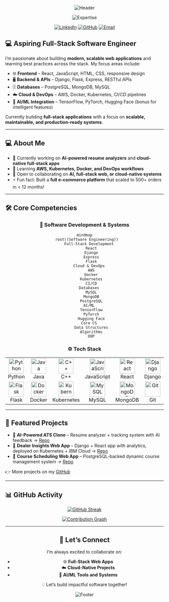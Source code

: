 <div align="center">

  ![Header](https://capsule-render.vercel.app/api?type=waving&color=0:06B6D4,50:3B82F6,100:6366F1&height=200&section=header&text=Kashan%20Ali&fontSize=50&fontColor=FFFFFF&fontAlignY=35&desc=Aspiring%20Software%20Engineer%20|%20AI%20Full-Stack%20Developer&descSize=20&descColor=FFFFFF&descAlignY=60&animation=fadeIn)

  <p align="center">
    <img src="https://readme-typing-svg.demolab.com?font=JetBrains+Mono&weight=600&duration=3000&pause=1000&color=06B6D4&center=true&vCenter=true&random=false&width=500&lines=Building+Full-Stack+Web+Applications;Exploring+Cloud+%26+DevOps+Technologies;Developing+AI-Powered+Tools;Passionate+about+Scalable+Systems" alt="Expertise" />
  </p>

  [![LinkedIn](https://img.shields.io/badge/LinkedIn-0A66C2?style=for-the-badge&logo=linkedin&logoColor=white)](https://www.linkedin.com/in/kashantali/)
  [![GitHub](https://img.shields.io/badge/GitHub-181717?style=for-the-badge&logo=github&logoColor=white)](https://github.com/kashali26)
  [![Email](https://img.shields.io/badge/Email-3B82F6?style=for-the-badge&logo=gmail&logoColor=white)](mailto:kashali2025@gmail.com)

</div>

## 💻 Aspiring Full-Stack Software Engineer  

I’m passionate about building **modern, scalable web applications** and learning best practices across the stack. My focus areas include:  

- 🌐 **Frontend** – React, JavaScript, HTML, CSS, responsive design  
- 🖥️ **Backend & APIs** – Django, Flask, Express, RESTful APIs  
- 🗄️ **Databases** – PostgreSQL, MongoDB, MySQL  
- ☁️ **Cloud & DevOps** – AWS, Docker, Kubernetes, CI/CD pipelines  
- 🤖 **AI/ML Integration** – TensorFlow, PyTorch, Hugging Face (bonus for intelligent features)  

Currently building **full-stack applications** with a focus on **scalable, maintainable, and production-ready systems**.  


---

## 💻 About Me  

- 🔭 Currently working on **AI-powered resume analyzers** and **cloud-native full-stack apps**  
- 🌱 Learning **AWS, Kubernetes, Docker, and DevOps workflows**  
- 👯 Open to collaborating on **AI, full-stack web, or cloud-native systems**  
- ⚡ Fun fact: Built a **full e-commerce platform** that scaled to 500+ orders in < 12 months!  

---

## 🛠️ Core Competencies  

<div align="center">

### 🚀 Software Development & Systems
```mermaid
mindmap
  root((Software Engineering))
    Full-Stack Development
      React
      Django
      Express
      Flask
    Cloud & DevOps
      AWS
      Docker
      Kubernetes
      CI/CD
    Databases
      MySQL
      MongoDB
      PostgreSQL
    AI/ML
      TensorFlow
      PyTorch
      Hugging Face
    Core CS
      Data Structures
      Algorithms
      OOP
```


### ⚙️ Tech Stack  

<table>
  <tr>
    <td align="center" width="100">
      <img src="https://skillicons.dev/icons?i=python" width="48" height="48" alt="Python" />
      <br>Python
    </td>
    <td align="center" width="100">
      <img src="https://skillicons.dev/icons?i=java" width="48" height="48" alt="Java" />
      <br>Java
    </td>
    <td align="center" width="100">
      <img src="https://skillicons.dev/icons?i=cpp" width="48" height="48" alt="C++" />
      <br>C++
    </td>
    <td align="center" width="100">
      <img src="https://skillicons.dev/icons?i=javascript" width="48" height="48" alt="JavaScript" />
      <br>JavaScript
    </td>
    <td align="center" width="100">
      <img src="https://skillicons.dev/icons?i=react" width="48" height="48" alt="React" />
      <br>React
    </td>
    <td align="center" width="100">
      <img src="https://skillicons.dev/icons?i=django" width="48" height="48" alt="Django" />
      <br>Django
    </td>
  </tr>
  <tr>
    <td align="center" width="100">
      <img src="https://skillicons.dev/icons?i=flask" width="48" height="48" alt="Flask" />
      <br>Flask
    </td>
    <td align="center" width="100">
      <img src="https://skillicons.dev/icons?i=docker" width="48" height="48" alt="Docker" />
      <br>Docker
    </td>
    <td align="center" width="100">
      <img src="https://skillicons.dev/icons?i=kubernetes" width="48" height="48" alt="Kubernetes" />
      <br>Kubernetes
    </td>
    <td align="center" width="100">
      <img src="https://skillicons.dev/icons?i=mysql" width="48" height="48" alt="MySQL" />
      <br>MySQL
    </td>
    <td align="center" width="100">
      <img src="https://skillicons.dev/icons?i=mongodb" width="48" height="48" alt="MongoDB" />
      <br>MongoDB
    </td>
    <td align="center" width="100">
      <img src="https://skillicons.dev/icons?i=git" width="48" height="48" alt="Git" />
      <br>Git
    </td>
  </tr>
</table>
</div>

---

## 📂 Featured Projects  

- 🔹 **AI-Powered ATS Clone** – Resume analyzer + tracking system with AI feedback → [Repo](https://github.com/kashali26/AI-Powered-ATS-Clone)  
- 🔹 **Dealer Insights Web App** – Django + React app with analytics, deployed on Kubernetes + IBM Cloud → [Repo](https://github.com/kashali26/Dealer_Insights_Web_App)  
- 🔹 **Course Scheduling Web App** – PostgreSQL-backed dynamic course management system → [Repo](https://github.com/kashali26/Course_Scheduling_Web_App_EZU)  

👉 More projects on my [GitHub](https://github.com/kashali26?tab=repositories)  

---

## 📊 GitHub Activity  

<div align="center">

[![GitHub Streak](https://streak-stats.demolab.com?user=kashali26&theme=transparent&hide_border=true&mode=weekly&fire=06B6D4&ring=3B82F6&currStreakLabel=6366F1&sideLabels=06B6D4)](https://git.io/streak-stats)

[![Contribution Graph](https://github-readme-activity-graph.vercel.app/graph?username=kashali26&theme=react-dark&hide_border=true&bg_color=0d1117&area=true&line=06B6D4&point=3B82F6&area_color=6366F1)](https://github.com/ashutosh00710/github-readme-activity-graph)

</div>

---

<div align="center">

## 🤝 Let’s Connect  

I’m always excited to collaborate on:  
- 🌐 **Full-Stack Web Apps**  
- ☁️ **Cloud-Native Projects**  
- 🤖 **AI/ML Tools and Systems**  

💡 Let’s build impactful software together!  

![Footer](https://capsule-render.vercel.app/api?type=waving&color=0:6366F1,50:3B82F6,100:06B6D4&height=120&section=footer)

</div>
